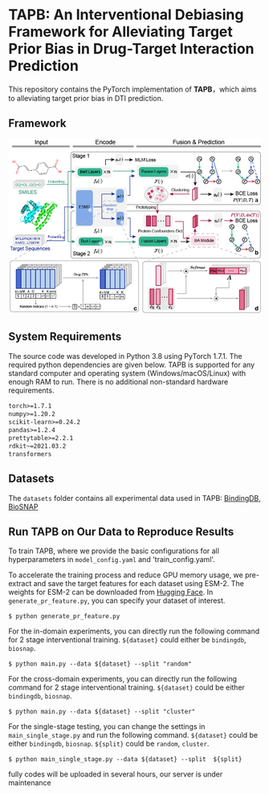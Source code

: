 # TAPB: An Interventional Debiasing Framework for Alleviating Target Prior Bias in Drug-Target Interaction Prediction

This repository contains the PyTorch implementation of **TAPB**，which aims to alleviating target prior bias in DTI prediction.

## Framework

![TAPB](image/TAPB.png)

## System Requirements

The source code was developed in Python 3.8 using PyTorch 1.7.1. The required python dependencies are given below. TAPB is supported for any standard computer and operating system (Windows/macOS/Linux) with enough RAM to run. There is no additional non-standard hardware requirements.

```
torch>=1.7.1
numpy>=1.20.2
scikit-learn>=0.24.2
pandas>=1.2.4
prettytable>=2.2.1
rdkit~=2021.03.2
transformers
```

## Datasets

The `datasets` folder contains all experimental data used in TAPB: [BindingDB](https://github.com/peizhenbai/DrugBAN), [BioSNAP](https://github.com/kexinhuang12345/MolTrans)

## Run TAPB on Our Data to Reproduce Results

To train TAPB, where we provide the basic configurations for all hyperparameters in `model_config.yaml` and 'train_config.yaml'.

To accelerate the training process and reduce GPU memory usage, we pre-extract and save the target features for each dataset using ESM-2. The weights for ESM-2 can be downloaded from [Hugging Face](https://huggingface.co/facebook/esm2_t33_650M_UR50D). In `generate_pr_feature.py`, you can specify your dataset of interest.

```
$ python generate_pr_feature.py
```

For the in-domain experiments, you can directly run the following command for 2 stage interventional training. `${dataset}` could either be `bindingdb`, `biosnap`.

```
$ python main.py --data ${dataset} --split "random"
```

For the cross-domain experiments, you can directly run the following command for 2 stage interventional training. `${dataset}` could be either `bindingdb`, `biosnap`.

```
$ python main.py --data ${dataset} --split "cluster"
```

For the single-stage testing, you can change the settings in `main_single_stage.py` and run the following command. `${dataset}` could be either `bindingdb`, `biosnap`. `${split}` could be `random`, `cluster`. 

```
$ python main_single_stage.py --data ${dataset} --split  ${split}
```

fully codes will be uploaded in several hours, our server is under maintenance
